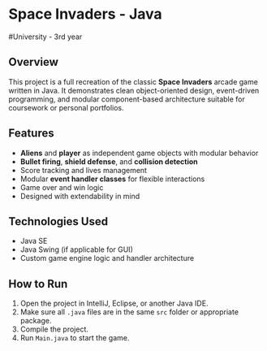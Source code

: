 # Space Invaders - Java
#University - 3rd year

## Overview
This project is a full recreation of the classic **Space Invaders** arcade game written in Java. It demonstrates clean object-oriented design, event-driven programming, and modular component-based architecture suitable for coursework or personal portfolios.

## Features
- **Aliens** and **player** as independent game objects with modular behavior
- **Bullet firing**, **shield defense**, and **collision detection**
- Score tracking and lives management
- Modular **event handler classes** for flexible interactions
- Game over and win logic
- Designed with extendability in mind

## Technologies Used
- Java SE
- Java Swing (if applicable for GUI)
- Custom game engine logic and handler architecture

## How to Run
1. Open the project in IntelliJ, Eclipse, or another Java IDE.
2. Make sure all `.java` files are in the same `src` folder or appropriate package.
3. Compile the project.
4. Run `Main.java` to start the game.


